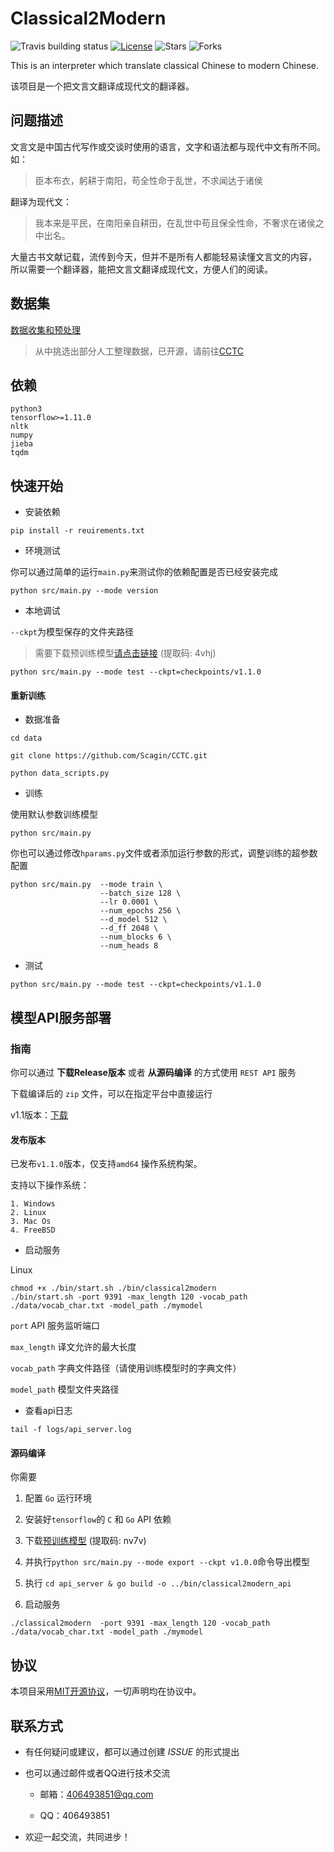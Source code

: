 # Classical2Modern

![Travis building status](https://img.shields.io/travis/scagin/Classical2Modern/master)
[![License](https://img.shields.io/github/license/scagin/Classical2Modern)](https://github.com/Scagin/Classical2Modern/blob/master/LICENSE)
![Stars](https://img.shields.io/github/stars/scagin/Classical2Modern)
![Forks](https://img.shields.io/github/forks/scagin/Classical2Modern)

This is an interpreter which translate classical Chinese to modern Chinese.

该项目是一个把文言文翻译成现代文的翻译器。

## 问题描述

文言文是中国古代写作或交谈时使用的语言，文字和语法都与现代中文有所不同。如：
> 臣本布衣，躬耕于南阳，苟全性命于乱世，不求闻达于诸侯

翻译为现代文：
> 我本来是平民，在南阳亲自耕田，在乱世中苟且保全性命，不奢求在诸侯之中出名。

大量古书文献记载，流传到今天，但并不是所有人都能轻易读懂文言文的内容，
所以需要一个翻译器，能把文言文翻译成现代文，方便人们的阅读。

## 数据集

[数据收集和预处理](data)

> 从中挑选出部分人工整理数据，已开源，请前往[CCTC](https://github.com/Scagin/CCTC)

## 依赖

```
python3
tensorflow>=1.11.0
nltk
numpy
jieba
tqdm
```

## 快速开始

- 安装依赖

```shell script
pip install -r reuirements.txt
```

- 环境测试

你可以通过简单的运行`main.py`来测试你的依赖配置是否已经安装完成

```shell script
python src/main.py --mode version
```

- 本地调试

`--ckpt`为模型保存的文件夹路径

> 需要下载预训练模型[请点击链接](https://pan.baidu.com/s/1eGal2InFkCkP7Jdqd3KY3Q) (提取码: 4vhj)

```shell script
python src/main.py --mode test --ckpt=checkpoints/v1.1.0
```

#### 重新训练

- 数据准备

```
cd data

git clone https://github.com/Scagin/CCTC.git

python data_scripts.py
```

- 训练

使用默认参数训练模型

```
python src/main.py
```

你也可以通过修改`hparams.py`文件或者添加运行参数的形式，调整训练的超参数配置

```
python src/main.py  --mode train \
                    --batch_size 128 \
                    --lr 0.0001 \
                    --num_epochs 256 \
                    --d_model 512 \
                    --d_ff 2048 \
                    --num_blocks 6 \
                    --num_heads 8
```

- 测试

```
python src/main.py --mode test --ckpt=checkpoints/v1.1.0
```

## 模型API服务部署

### 指南

你可以通过 **下载Release版本** 或者 **从源码编译** 的方式使用 `REST API` 服务

下载编译后的 `zip` 文件，可以在指定平台中直接运行

v1.1版本：[下载](https://github.com/Scagin/Classical2Modern/releases/download/v1.1.0/release_v1.1.0.zip)

#### 发布版本

已发布`v1.1.0`版本，仅支持`amd64` 操作系统构架。

支持以下操作系统：

```
1. Windows
2. Linux
3. Mac Os
4. FreeBSD
```

- 启动服务

Linux
```
chmod +x ./bin/start.sh ./bin/classical2modern
./bin/start.sh -port 9391 -max_length 120 -vocab_path ./data/vocab_char.txt -model_path ./mymodel
```

`port` API 服务监听端口

`max_length` 译文允许的最大长度

`vocab_path` 字典文件路径（请使用训练模型时的字典文件）

`model_path` 模型文件夹路径

- 查看api日志

```shell script
tail -f logs/api_server.log
```

#### 源码编译

你需要
1. 配置 `Go` 运行环境

2. 安装好`tensorflow`的 `C` 和 `Go` API 依赖

3. 下载[预训练模型](https://pan.baidu.com/s/1fjVMbSDtTqgWYVhBdiRBWQ) (提取码: nv7v) 

4. 并执行`python src/main.py --mode export --ckpt v1.0.0`命令导出模型

5. 执行 `cd api_server & go build -o ../bin/classical2modern_api`

6. 启动服务
```
./classical2modern  -port 9391 -max_length 120 -vocab_path ./data/vocab_char.txt -model_path ./mymodel
```

## 协议

本项目采用[MIT开源协议](./LICENSE)，一切声明均在协议中。

## 联系方式

 - 有任何疑问或建议，都可以通过创建 *ISSUE* 的形式提出

 - 也可以通过邮件或者QQ进行技术交流

   - 邮箱：406493851@qq.com
   
   - QQ：406493851

 - 欢迎一起交流，共同进步！



